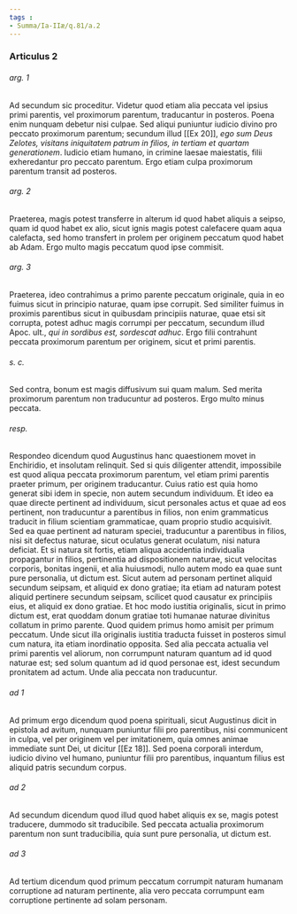 ```yaml
---
tags : 
- Summa/Ia-IIæ/q.81/a.2
---
```


### Articulus 2

###### arg. 1
Ad secundum sic proceditur. Videtur quod etiam alia peccata vel ipsius primi parentis, vel proximorum parentum, traducantur in posteros. Poena enim nunquam debetur nisi culpae. Sed aliqui puniuntur iudicio divino pro peccato proximorum parentum; secundum illud [[Ex 20]], *ego sum Deus Zelotes, visitans iniquitatem patrum in filios, in tertiam et quartam generationem*. Iudicio etiam humano, in crimine laesae maiestatis, filii exheredantur pro peccato parentum. Ergo etiam culpa proximorum parentum transit ad posteros.

###### arg. 2
Praeterea, magis potest transferre in alterum id quod habet aliquis a seipso, quam id quod habet ex alio, sicut ignis magis potest calefacere quam aqua calefacta, sed homo transfert in prolem per originem peccatum quod habet ab Adam. Ergo multo magis peccatum quod ipse commisit.

###### arg. 3
Praeterea, ideo contrahimus a primo parente peccatum originale, quia in eo fuimus sicut in principio naturae, quam ipse corrupit. Sed similiter fuimus in proximis parentibus sicut in quibusdam principiis naturae, quae etsi sit corrupta, potest adhuc magis corrumpi per peccatum, secundum illud Apoc. ult., *qui in sordibus est, sordescat adhuc*. Ergo filii contrahunt peccata proximorum parentum per originem, sicut et primi parentis.

###### s. c.
Sed contra, bonum est magis diffusivum sui quam malum. Sed merita proximorum parentum non traducuntur ad posteros. Ergo multo minus peccata.

###### resp.
Respondeo dicendum quod Augustinus hanc quaestionem movet in Enchiridio, et insolutam relinquit. Sed si quis diligenter attendit, impossibile est quod aliqua peccata proximorum parentum, vel etiam primi parentis praeter primum, per originem traducantur. Cuius ratio est quia homo generat sibi idem in specie, non autem secundum individuum. Et ideo ea quae directe pertinent ad individuum, sicut personales actus et quae ad eos pertinent, non traducuntur a parentibus in filios, non enim grammaticus traducit in filium scientiam grammaticae, quam proprio studio acquisivit. Sed ea quae pertinent ad naturam speciei, traducuntur a parentibus in filios, nisi sit defectus naturae, sicut oculatus generat oculatum, nisi natura deficiat. Et si natura sit fortis, etiam aliqua accidentia individualia propagantur in filios, pertinentia ad dispositionem naturae, sicut velocitas corporis, bonitas ingenii, et alia huiusmodi, nullo autem modo ea quae sunt pure personalia, ut dictum est. Sicut autem ad personam pertinet aliquid secundum seipsam, et aliquid ex dono gratiae; ita etiam ad naturam potest aliquid pertinere secundum seipsam, scilicet quod causatur ex principiis eius, et aliquid ex dono gratiae. Et hoc modo iustitia originalis, sicut in primo dictum est, erat quoddam donum gratiae toti humanae naturae divinitus collatum in primo parente. Quod quidem primus homo amisit per primum peccatum. Unde sicut illa originalis iustitia traducta fuisset in posteros simul cum natura, ita etiam inordinatio opposita. Sed alia peccata actualia vel primi parentis vel aliorum, non corrumpunt naturam quantum ad id quod naturae est; sed solum quantum ad id quod personae est, idest secundum pronitatem ad actum. Unde alia peccata non traducuntur.

###### ad 1
Ad primum ergo dicendum quod poena spirituali, sicut Augustinus dicit in epistola ad avitum, nunquam puniuntur filii pro parentibus, nisi communicent in culpa, vel per originem vel per imitationem, quia omnes animae immediate sunt Dei, ut dicitur [[Ez 18]]. Sed poena corporali interdum, iudicio divino vel humano, puniuntur filii pro parentibus, inquantum filius est aliquid patris secundum corpus.

###### ad 2
Ad secundum dicendum quod illud quod habet aliquis ex se, magis potest traducere, dummodo sit traducibile. Sed peccata actualia proximorum parentum non sunt traducibilia, quia sunt pure personalia, ut dictum est.

###### ad 3
Ad tertium dicendum quod primum peccatum corrumpit naturam humanam corruptione ad naturam pertinente, alia vero peccata corrumpunt eam corruptione pertinente ad solam personam.

